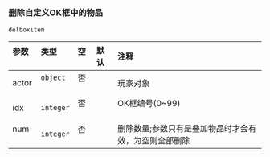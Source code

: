 ### 删除自定义OK框中的物品
`delboxitem`

| 参数  | 类型      | 空   | 默认 | 注释                                                  |
| :---- | :-------- | :--- | :--- | :---------------------------------------------------- |
| actor | `object`  | 否   |      | 玩家对象                                              |
| idx   | `integer` | 否   |      | OK框编号(0~99)                                        |
| num   | `integer` | 否   |      | 删除数量;参数只有是叠加物品时才会有效，为空则全部删除 |

